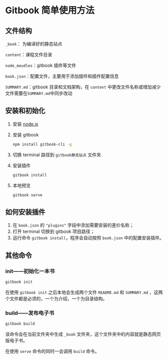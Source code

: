 # Gitbook 简单使用方法

## 文件结构

`_book`： 为编译好的静态站点

`content`：课程文件目录

`node_moudles`：gitbook 插件等文件

`book.json`：配置文件，主要用于添加插件和插件配置信息

`SUMMARY.md`：gitbook 目录和文档架构，在 `content` 中更改文件名称或增加减少文件需要在`SUMMARY.md`中同步改动

## 安装和初始化

1. 安装 [node.js](<https://nodejs.org/en/>)

2. 安装 gitbook

   ```bash
   npm install gitbook-cli -g
   ```
   
3. 切换 terminal 路径到 `gitbook静态站点` 文件夹

4. 安装插件

   ```bash
   gitbook install
   ```

5. 本地预览

   ```bash
   gitbook serve
   ```

## 如何安装插件

1. 在 `book.json` 的 `"plugins"` 字段中添加需要安装的差价名称；
2. 打开 terminal 切换到 gitbook 项目路径；
3. 运行命令 `gitbook install`，程序会自动按照 `book.json` 中的配置安装插件。

## 其他命令

### init——初始化一本书

```bash
gitbook init
```

在使用 `gitbook init` 之后本地会生成两个文件 `README.md` 和 `SUMMARY.md` ，这两个文件都是必须的，一个为介绍，一个为目录结构。

### build——发布电子书

```bash
gitbook build
```

该命令会在当前文件夹中生成 `_book` 文件夹，这个文件夹中的内容就是静态网页版电子书。

在使用 `serve` 命令的同时一会调用 `build` 命令。
